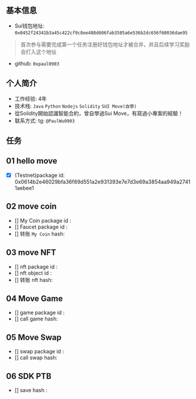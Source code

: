 ## 基本信息
- Sui钱包地址: `0x0452f24341b3a45c422cf9c8ee488d606fab3585a6e536b2dc656f60036dae95`
> 首次参与需要完成第一个任务注册好钱包地址才被合并，并且后续学习奖励会打入这个地址
- github: `0xpaul0903`

## 个人简介
- 工作经验: 4年
- 技术栈: `Java` `Python` `Nodejs` `Solidity` `SUI Move(自學)`
- 從Solidity開始認識智能合約，曾自學過Sui Move，有寫過小專案的經驗！
- 联系方式: tg: `@PaulWu0903` 

## 任务

##   01 hello move  
- [x] (Testnet)package id: 0x0614b2e46029bfa36f89d551a2e931393e7e7d3e69a3854aa949a27411aebee1 

##   02 move coin
- [] My Coin package id : 
- [] Faucet package id : 
- [] 转账 `My Coin` hash:

##   03 move NFT
- [] nft package id :
- [] nft object id : 
- [] 转账 nft  hash:

##   04 Move Game
- [] game package id :
- [] call game hash:

##   05 Move Swap
- [] swap package id :
- [] call swap hash:

##   06 SDK PTB
- [] save hash :
